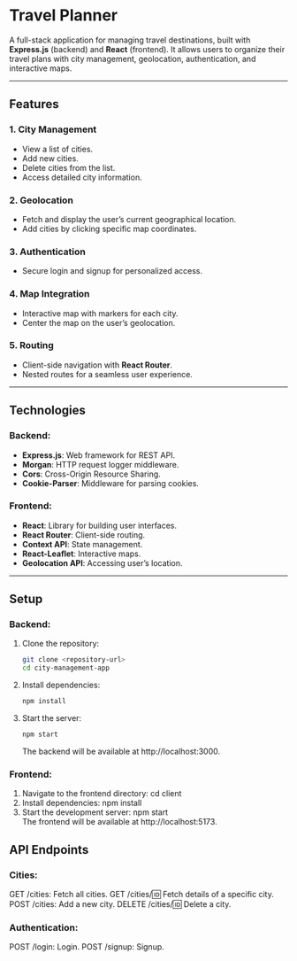 # Travel Planner

A full-stack application for managing travel destinations, built with **Express.js** (backend) and **React** (frontend). It allows users to organize their travel plans with city management, geolocation, authentication, and interactive maps.

---

## Features

### 1. City Management

- View a list of cities.
- Add new cities.
- Delete cities from the list.
- Access detailed city information.

### 2. Geolocation

- Fetch and display the user’s current geographical location.
- Add cities by clicking specific map coordinates.

### 3. Authentication

- Secure login and signup for personalized access.

### 4. Map Integration

- Interactive map with markers for each city.
- Center the map on the user’s geolocation.

### 5. Routing

- Client-side navigation with **React Router**.
- Nested routes for a seamless user experience.

---

## Technologies

### Backend:

- **Express.js**: Web framework for REST API.
- **Morgan**: HTTP request logger middleware.
- **Cors**: Cross-Origin Resource Sharing.
- **Cookie-Parser**: Middleware for parsing cookies.

### Frontend:

- **React**: Library for building user interfaces.
- **React Router**: Client-side routing.
- **Context API**: State management.
- **React-Leaflet**: Interactive maps.
- **Geolocation API**: Accessing user’s location.

---

## Setup

### Backend:

1. Clone the repository:
   ```bash
   git clone <repository-url>
   cd city-management-app
   ```
2. Install dependencies:
   ```bash
   npm install
   ```
3. Start the server:
   ```bash
   npm start
   ```
   The backend will be available at http://localhost:3000.

### Frontend:

1. Navigate to the frontend directory:
   cd client
2. Install dependencies:
   npm install
3. Start the development server:
   npm start  
   The frontend will be available at http://localhost:5173.

## API Endpoints

### Cities:

GET /cities: Fetch all cities.
GET /cities/:id: Fetch details of a specific city.
POST /cities: Add a new city.
DELETE /cities/:id: Delete a city.

### Authentication:

POST /login: Login.
POST /signup: Signup.
